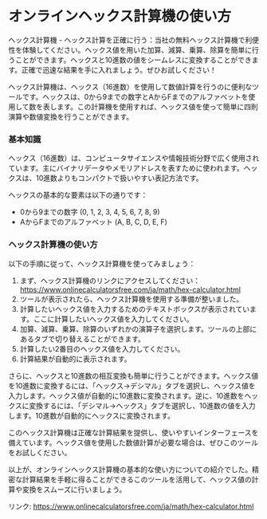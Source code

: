 オンラインヘックス計算機の使い方
================

ヘックス計算機 - ヘックス計算を正確に行う：当社の無料ヘックス計算機で利便性を体験してください。ヘックス値を用いた加算、減算、乗算、除算を簡単に行うことができます。ヘックスと10進数の値をシームレスに変換することができます。正確で迅速な結果を手に入れましょう。ぜひお試しください！

ヘックス計算機は、ヘックス（16進数）を使用して数値計算を行うのに便利なツールです。ヘックスは、0から9までの数字とAからFまでのアルファベットを使用して数を表します。この計算機を使用すれば、ヘックス値を使って簡単に四則演算や数値変換を行うことができます。

### 基本知識

ヘックス（16進数）は、コンピュータサイエンスや情報技術分野で広く使用されています。主にバイナリデータやメモリアドレスを表すために使われます。ヘックスは、10進数よりもコンパクトで扱いやすい表記方法です。

ヘックスの基本的な要素は以下の通りです：

- 0から9までの数字 (0, 1, 2, 3, 4, 5, 6, 7, 8, 9)
- AからFまでのアルファベット (A, B, C, D, E, F)

### ヘックス計算機の使い方

以下の手順に従って、ヘックス計算機を使ってみましょう：

1. まず、ヘックス計算機のリンクにアクセスしてください：<https://www.onlinecalculatorsfree.com/ja/math/hex-calculator.html>
2. ツールが表示されたら、ヘックス計算機を使用する準備が整いました。
3. 計算したいヘックス値を入力するためのテキストボックスが表示されています。ここに計算したいヘックス値を入力してください。
4. 加算、減算、乗算、除算のいずれかの演算子を選択します。ツールの上部にあるタブで切り替えることができます。
5. 計算したい2番目のヘックス値を入力してください。
6. 計算結果が自動的に表示されます。

さらに、ヘックスと10進数の相互変換も簡単に行うことができます。ヘックス値を10進数に変換するには、「ヘックス→デシマル」タブを選択し、ヘックス値を入力します。ヘックス値が自動的に10進数に変換されます。逆に、10進数をヘックスに変換するには、「デシマル→ヘックス」タブを選択し、10進数の値を入力します。10進数が自動的にヘックスに変換されます。

このヘックス計算機は正確な計算結果を提供し、使いやすいインターフェースを備えています。ヘックス値を使用した数値計算が必要な場合は、ぜひこのツールをお試しください。

以上が、オンラインヘックス計算機の基本的な使い方についての紹介でした。精密な計算結果を手軽に得ることができるこのツールを活用して、ヘックス値の計算や変換をスムーズに行いましょう。

リンク: <https://www.onlinecalculatorsfree.com/ja/math/hex-calculator.html>